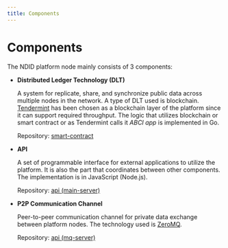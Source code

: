 ```yaml
---
title: Components
---
```


# Components

The NDID platform node mainly consists of 3 components:

- **Distributed Ledger Technology (DLT)**

    A system for replicate, share, and synchronize public data across multiple nodes in the network. A type of DLT used is blockchain. [Tendermint](https://tendermint.com/) has been chosen as a blockchain layer of the platform since it can support required throughput. The logic that utilizes blockchain or smart contract or as Tendermint calls it *ABCI app* is implemented in Go.

    Repository: [smart-contract](https://github.com/ndidplatform/smart-contract)

- **API**

    A set of programmable interface for external applications to utilize the platform. It is also the part that coordinates between other components. The implementation is in JavaScript (Node.js).

    Repository: [api (main-server)](https://github.com/ndidplatform/api)

- **P2P Communication Channel**

    Peer-to-peer communication channel for private data exchange between platform nodes. The technology used is [ZeroMQ](http://zeromq.org/).

    Repository: [api (mq-server)](https://github.com/ndidplatform/api)